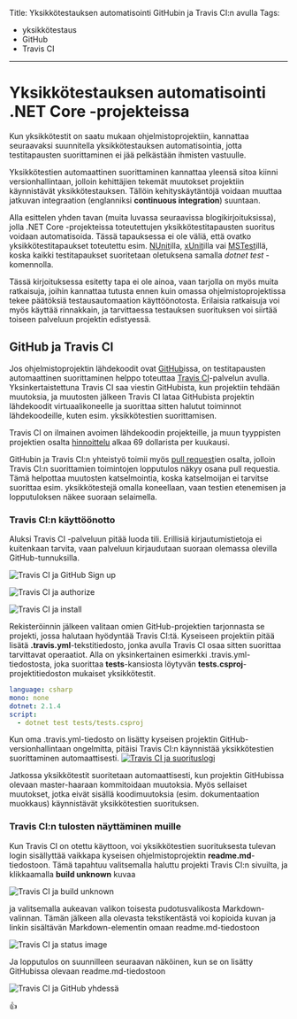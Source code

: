 Title: Yksikkötestauksen automatisointi GitHubin ja Travis CI:n avulla
Tags: 
  - yksikkötestaus
  - GitHub
  - Travis CI
---
# Yksikkötestauksen automatisointi .NET Core -projekteissa

Kun yksikkötestit on saatu mukaan ohjelmistoprojektiin, kannattaa seuraavaksi suunnitella yksikkötestauksen automatisointia, jotta testitapausten suorittaminen ei jää pelkästään ihmisten vastuulle.

Yksikkötestien automaattinen suorittaminen kannattaa yleensä sitoa kiinni versionhallintaan, jolloin kehittäjien tekemät muutokset projektiin käynnistävät yksikkötestauksen. Tällöin kehityskäytäntöjä voidaan muuttaa jatkuvan integraation (englanniksi **continuous integration**) suuntaan.

Alla esittelen yhden tavan (muita luvassa seuraavissa blogikirjoituksissa), jolla .NET Core -projekteissa toteutettujen yksikkötestitapausten suoritus voidaan automatisoida. Tässä tapauksessa ei ole väliä, että ovatko yksikkötestitapaukset toteutettu esim. [NUnit](https://nunit.org/)illa, [xUnit](https://xunit.github.io/)illa vai [MSTest](https://docs.microsoft.com/en-us/dotnet/core/testing/unit-testing-with-mstest)illä, koska kaikki testitapaukset suoritetaan oletuksena samalla *dotnet test* -komennolla.

Tässä kirjoituksessa esitetty tapa ei ole ainoa, vaan tarjolla on myös muita ratkaisuja, joihin kannattaa tutusta ennen kuin omassa ohjelmistoprojektissa tekee päätöksiä testausautomaation käyttöönotosta. Erilaisia ratkaisuja voi myös käyttää rinnakkain, ja tarvittaessa testauksen suorituksen voi siirtää toiseen palveluun projektin edistyessä.

## GitHub ja Travis CI

Jos ohjelmistoprojektin lähdekoodit ovat [GitHub](https://github.com/)issa, on testitapausten automaattinen suorittaminen helppo toteuttaa [Travis CI](https://travis-ci.org/)-palvelun avulla. Yksinkertaistettuna Travis CI saa viestin GitHubista, kun projektiin tehdään muutoksia, ja muutosten jälkeen Travis CI lataa GitHubista projektin lähdekoodit virtuaalikoneelle ja suorittaa sitten halutut toiminnot lähdekoodeille, kuten esim. yksikkötestien suorittamisen.

Travis CI on ilmainen avoimen lähdekoodin projekteille, ja muun tyyppisten projektien osalta [hinnoittelu](https://travis-ci.com/plans) alkaa 69 dollarista per kuukausi.

GitHubin ja Travis CI:n yhteistyö toimii myös [pull request](https://help.github.com/articles/about-pull-requests/)ien osalta, jolloin Travis CI:n suorittamien toimintojen lopputulos näkyy osana pull requestia. Tämä helpottaa muutosten katselmointia, koska katselmoijan ei tarvitse suorittaa esim. yksikkötestejä omalla koneellaan, vaan testien etenemisen ja lopputuloksen näkee suoraan selaimella.

### Travis CI:n käyttöönotto

Aluksi Travis CI -palveluun pitää luoda tili. Erillisiä kirjautumistietoja ei kuitenkaan tarvita, vaan palveluun kirjaudutaan suoraan olemassa olevilla GitHub-tunnuksilla.

![Travis CI ja GitHub Sign up](../images/travis_01.png)

![Travis CI ja authorize](../images/travis_02.png)

![Travis CI ja install](../images/travis_03.png)

Rekisteröinnin jälkeen valitaan omien GitHub-projektien tarjonnasta se projekti, jossa halutaan hyödyntää Travis CI:tä. Kyseiseen projektiin pitää lisätä **.travis.yml**-tekstitiedosto, jonka avulla Travis CI osaa sitten suorittaa tarvittavat operaatiot. Alla on yksinkertainen esimerkki .travis.yml-tiedostosta, joka suorittaa **tests**-kansiosta löytyvän **tests.csproj**-projektitiedoston mukaiset yksikkötestit.

```yaml
language: csharp
mono: none
dotnet: 2.1.4
script:
  - dotnet test tests/tests.csproj
``` 

Kun oma .travis.yml-tiedosto on lisätty kyseisen projektin GitHub-versionhallintaan ongelmitta, pitäisi Travis CI:n käynnistää yksikkötestien suorittaminen automaattisesti.
[![Travis CI ja suorituslogi](../images/travis_04.jpg)](../images/travis_04.png)

Jatkossa yksikkötestit suoritetaan automaattisesti, kun projektin GitHubissa olevaan master-haaraan kommitoidaan muutoksia. Myös sellaiset muutokset, jotka eivät sisällä koodimuutoksia (esim. dokumentaation muokkaus) käynnistävät yksikkötestien suorituksen.

### Travis CI:n tulosten näyttäminen muille

Kun Travis CI on otettu käyttoon, voi yksikkötestien suorituksesta tulevan login sisällyttää vaikkapa kyseisen ohjelmistoprojektin **readme.md**-tiedostoon. Tämä tapahtuu valitsemalla haluttu projekti Travis CI:n sivuilta, ja klikkaamalla **build unknown** kuvaa

![Travis CI ja build unknown](../images/travis_05.png)

ja valitsemalla aukeavan valikon toisesta pudotusvalikosta Markdown-valinnan. Tämän jälkeen alla olevasta tekstikentästä voi kopioida kuvan ja linkin sisältävän Markdown-elementin omaan readme.md-tiedostoon

![Travis CI ja status image](../images/travis_06.png)

Ja lopputulos on suunnilleen seuraavan näköinen, kun se on lisätty GitHubissa olevaan readme.md-tiedostoon

![Travis CI ja GitHub yhdessä](../images/travis_07.png)

👍